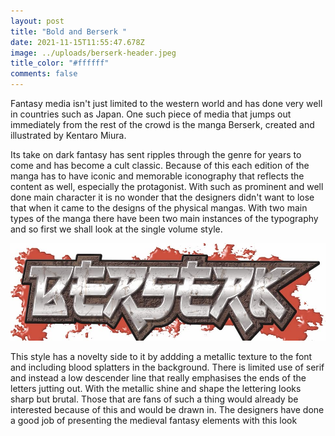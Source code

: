 ```yaml
---
layout: post
title: "Bold and Berserk "
date: 2021-11-15T11:55:47.678Z
image: ../uploads/berserk-header.jpeg
title_color: "#ffffff"
comments: false
---
```

Fantasy media isn't just limited to the western world and has done very well in countries such as Japan. One such piece of media that jumps out immediately from the rest of the crowd is the manga Berserk, created and illustrated by Kentaro Miura. 

Its take on dark fantasy has sent ripples through the genre for years to come and has become a cult classic. Because of this each edition of the manga has to have iconic and memorable iconography that reflects the content as well, especially the protagonist. With such as prominent and well done main character it is no wonder that the designers didn't want to lose that when it came to the designs of the physical mangas. With two main types of the manga there have been two main instances of the typography and so first we shall look at the single volume style. 

![](../uploads/singular-volume-berserk-.jpeg)

This style has a novelty side to it by addding a metallic texture to the font and including blood splatters in the background. There is limited use of serif and instead a low descender line that really emphasises the ends of the letters jutting out. With the metallic shine and shape the lettering looks sharp but brutal. Those that are fans of such a thing would already be interested because of this and would be drawn in. The designers have done a good job of presenting the medieval fantasy elements with this look